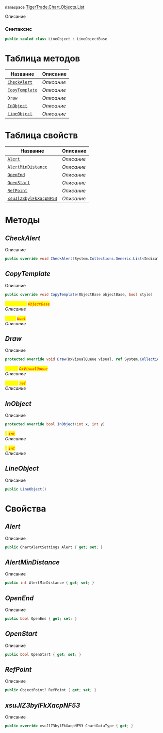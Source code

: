 
`namespace` [TigerTrade.Chart](../../../TigerTrade.Chart.md).[Objects](../../../TigerTrade.Chart/Objects.md).[List](../../../TigerTrade.Chart/Objects/List.md)


Описание

### Синтаксис
```csharp
public sealed class LineObject : LineObjectBase
```


# Таблица методов
| Название | Описание |
| --- | --- |
| [`CheckAlert`](./LineObject.cs/Методы/CheckAlert.md) | *Описание* |
| [`CopyTemplate`](./LineObject.cs/Методы/CopyTemplate.md) | *Описание* |
| [`Draw`](./LineObject.cs/Методы/Draw.md) | *Описание* |
| [`InObject`](./LineObject.cs/Методы/InObject.md) | *Описание* |
| [`LineObject`](./LineObject.cs/Методы/LineObject.md) | *Описание* |

# Таблица свойств
| Название | Описание |
| --- | --- |
| [`Alert`](./LineObject.cs/Свойства/Alert.md) | *Описание* |
| [`AlertMinDistance`](./LineObject.cs/Свойства/AlertMinDistance.md) | *Описание* |
| [`OpenEnd`](./LineObject.cs/Свойства/OpenEnd.md) | *Описание* |
| [`OpenStart`](./LineObject.cs/Свойства/OpenStart.md) | *Описание* |
| [`RefPoint`](./LineObject.cs/Свойства/RefPoint.md) | *Описание* |
| [`xsuJlZ3bylFkXacpNF53`](./LineObject.cs/Свойства/xsuJlZ3bylFkXacpNF53.md) | *Описание* |





# Методы

## *CheckAlert*
Описание

```csharp
public override void CheckAlert(System.Collections.Generic.List<IndicatorBase> indicators)
```


## *CopyTemplate*
Описание

```csharp
public override void CopyTemplate(ObjectBase objectBase, bool style)
```

<mark style="color:yellow;">`objectBase`</mark> <mark style="color:red;">*`ObjectBase`*</mark>  
 *Описание*  

<mark style="color:yellow;">`style`</mark> <mark style="color:red;">*`bool`*</mark>  
 *Описание*  



## *Draw*
Описание

```csharp
protected override void Draw(DxVisualQueue visual, ref System.Collections.Generic.List<ObjectLabelInfo> labels)
```
<mark style="color:yellow;">`visual`</mark> <mark style="color:red;">*`DxVisualQueue`*</mark>  
 *Описание*  

<mark style="color:yellow;">`System`</mark> <mark style="color:red;">*`ref`*</mark>  
 *Описание*  



## *InObject*
Описание

```csharp
protected override bool InObject(int x, int y)
```
<mark style="color:yellow;">`x`</mark> <mark style="color:red;">*`int`*</mark>  
 *Описание*  

<mark style="color:yellow;">`y`</mark> <mark style="color:red;">*`int`*</mark>  
 *Описание*  



## *LineObject*
Описание

```csharp
public LineObject()
```

# Свойства

## *Alert*
Описание

```csharp
public ChartAlertSettings Alert { get; set; }
```

## *AlertMinDistance*
Описание

```csharp
public int AlertMinDistance { get; set; }
```

## *OpenEnd*
Описание

```csharp
public bool OpenEnd { get; set; }
```

## *OpenStart*
Описание

```csharp
public bool OpenStart { get; set; }
```

## *RefPoint*
Описание

```csharp
public ObjectPoint? RefPoint { get; set; }
```

## *xsuJlZ3bylFkXacpNF53*
Описание

```csharp
public override xsuJlZ3bylFkXacpNF53 ChartDataType { get; }
```

